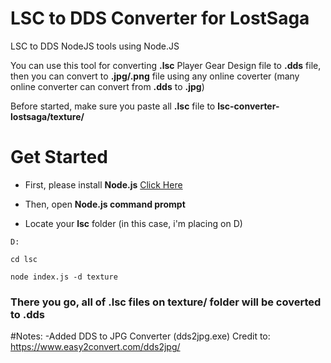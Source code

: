 # LSC to DDS Converter for LostSaga

LSC to DDS NodeJS tools using Node.JS

You can use this tool for converting **.lsc** Player Gear Design file to **.dds** file, then you can convert to **.jpg/.png** file using any online coverter (many online converter can convert from **.dds** to **.jpg**)

Before started, make sure you paste all **.lsc** file to **lsc-converter-lostsaga/texture/**

# Get Started

- First, please install **Node.js** [Click Here](https://nodejs.org/en/download)

- Then, open **Node.js command prompt**

- Locate your **lsc** folder (in this case, i'm placing on D)

```
D:
```

```
cd lsc
```

```
node index.js -d texture
```

### There you go, all of **.lsc** files on **texture/** folder will be coverted to **.dds**

#Notes:
-Added DDS to JPG Converter (dds2jpg.exe)
Credit to: https://www.easy2convert.com/dds2jpg/
